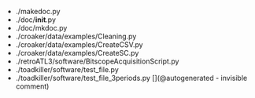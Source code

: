 * ./makedoc.py
* ./doc/__init__.py
* ./doc/mkdoc.py
* ./croaker/data/examples/Cleaning.py
* ./croaker/data/examples/CreateCSV.py
* ./croaker/data/examples/CreateSC.py
* ./retroATL3/software/BitscopeAcquisitionScript.py
* ./toadkiller/software/test_file.py
* ./toadkiller/software/test_file_3periods.py
[](@autogenerated - invisible comment)